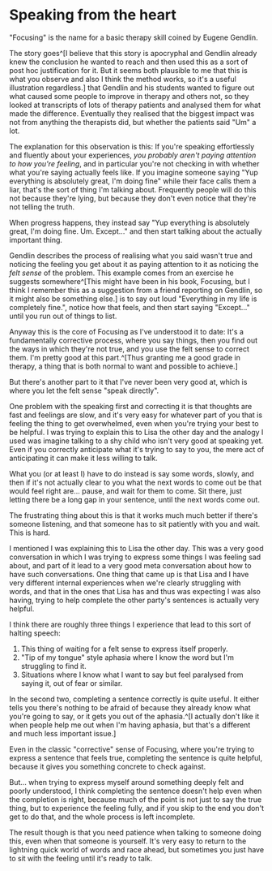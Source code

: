 # Speaking from the heart

"Focusing" is the name for a basic therapy skill coined by Eugene Gendlin.

The story goes^[I believe that this story is apocryphal and Gendlin already knew the conclusion he wanted to reach and then used this as a sort of post hoc justification for it. But it seems both plausible to me that this is what you observe and also I think the method works, so it's a useful illustration regardless.] that Gendlin and his students wanted to figure out what caused some people to improve in therapy and others not, so they looked at transcripts of lots of therapy patients and analysed them for what made the difference. Eventually they realised that the biggest impact was not from anything the therapists did, but whether the patients said "Um" a lot.

The explanation for this observation is this: If you're speaking effortlessly and fluently about your experiences, *you probably aren't paying attention to how you're feeling*, and in particular you're not checking in with whether what you're saying actually feels like. If you imagine someone saying "Yup everything is absolutely great, I'm doing fine" while their face calls them a liar, that's the sort of thing I'm talking about. Frequently people will do this not because they're lying, but because they don't even notice that they're not telling the truth.

When progress happens, they instead say "Yup everything is absolutely great, I'm doing fine. Um. Except..." and then start talking about the actually important thing.

Gendlin describes the process of realising what you said wasn't true and noticing the feeling you get about it as paying attention to it as noticing the *felt sense* of the problem. This example comes from an exercise he suggests somewhere^[This might have been in his book, Focusing, but I think I remember this as a suggestion from a friend reporting on Gendlin, so it might also be something else.] is to say out loud "Everything in my life is completely fine.", notice how that feels, and then start saying "Except..." until you run out of things to list.

Anyway this is the core of Focusing as I've understood it to date: It's a fundamentally corrective process, where you say things, then you find out the ways in which they're not true, and you use the felt sense to correct them. I'm pretty good at this part.^[Thus granting me a good grade in therapy, a thing that is both normal to want and possible to achieve.]

But there's another part to it that I've never been very good at, which is where you let the felt sense "speak directly".

One problem with the speaking first and correcting it is that thoughts are fast and feelings are slow, and it's very easy for whatever part of you that is feeling the thing to get overwhelmed, even when you're trying your best to be helpful. I was trying to explain this to Lisa the other day and the analogy I used was imagine talking to a shy child who isn't very good at speaking yet. Even if you correctly anticipate what it's trying to say to you, the mere act of anticipating it can make it less willing to talk.

What you (or at least I) have to do instead is say some words, slowly, and then if it's not actually clear to you what the next words to come out be that would feel right are... pause, and wait for them to come. Sit there, just letting there be a long gap in your sentence, until the next words come out.

The frustrating thing about this is that it works much much better if there's someone listening, and that someone has to sit patiently with you and wait. This is hard.

I mentioned I was explaining this to Lisa the other day. This was a very good conversation in which I was trying to express some things I was feeling sad about, and part of it lead to a very good meta conversation about how to have such conversations. One thing that came up is that Lisa and I have very different internal experiences when we're clearly struggling with words, and that in the ones that Lisa has and thus was expecting I was also having, trying to help complete the other party's sentences is actually very helpful.

I think there are roughly three things I experience that lead to this sort of halting speech:

1. This thing of waiting for a felt sense to express itself properly.
2. "Tip of my tongue" style aphasia where I know the word but I'm struggling to find it.
3. Situations where I know what I want to say but feel paralysed from saying it, out of fear or similar.

In the second two, completing a sentence correctly is quite useful. It either tells you there's nothing to be afraid of because they already know what you're going to say, or it gets you out of the aphasia.^[I actually don't like it when people help me out when I'm having aphasia, but that's a different and much less important issue.]

Even in the classic "corrective" sense of Focusing, where you're trying to express a sentence that feels true, completing the sentence is quite helpful, because it gives you something concrete to check against.

But... when trying to express myself around something deeply felt and poorly understood, I think completing the sentence doesn't help even when the completion is right, because much of the point is not just to say the true thing, but to experience the feeling fully, and if you skip to the end you don't get to do that, and the whole process is left incomplete.

The result though is that you need patience when talking to someone doing this, even when that someone is yourself. It's very easy to return to the lightning quick world of words and race ahead, but sometimes you just have to sit with the feeling until it's ready to talk.
